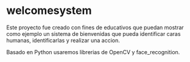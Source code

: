 # welcomesystem

Este proyecto fue creado con fines de educativos que puedan mostrar como ejemplo un sistema de bienvenidas que pueda identificar caras humanas, identificarlas y realizar una accion.

Basado en Python usaremos librerias de OpenCV y face_recognition.


